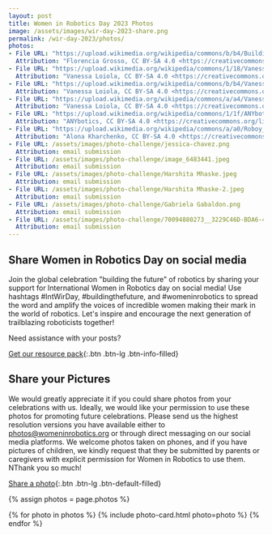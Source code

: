 ```yaml
---
layout: post
title: Women in Robotics Day 2023 Photos
image: /assets/images/wir-day-2023-share.png
permalink: /wir-day-2023/photos/
photos:
- File URL: "https://upload.wikimedia.org/wikipedia/commons/b/b4/Building_an_Andino_robot.jpg"
  Attribution: "Florencia Grosso, CC BY-SA 4.0 <https://creativecommons.org/licenses/by-sa/4.0>, via Wikimedia Commons"
- File URL: "https://upload.wikimedia.org/wikipedia/commons/1/18/Vanessa_with_Yaskawa_robot.jpg"
  Attribution: "Vanessa Loiola, CC BY-SA 4.0 <https://creativecommons.org/licenses/by-sa/4.0>, via Wikimedia Commons"
- File URL: "https://upload.wikimedia.org/wikipedia/commons/b/b4/Vanessa_with_Kawasaki_robot.jpg"
  Attribution: "Vanessa Loiola, CC BY-SA 4.0 <https://creativecommons.org/licenses/by-sa/4.0>, via Wikimedia Commons"
- File URL: "https://upload.wikimedia.org/wikipedia/commons/a/a4/Vanessa_with_FANUC_robot.jpg"
  Attribution: "Vanessa Loiola, CC BY-SA 4.0 <https://creativecommons.org/licenses/by-sa/4.0>, via Wikimedia Commons"
- File URL: "https://upload.wikimedia.org/wikipedia/commons/1/1f/ANYbotics_Women.png"
  Attribution: "ANYbotics, CC BY-SA 4.0 <https://creativecommons.org/licenses/by-sa/4.0>, via Wikimedia Commons"
- File URL: "https://upload.wikimedia.org/wikipedia/commons/a/a0/Roboy_Junior_with_the_team.gif"
  Attribution: "Alona Kharchenko, CC BY-SA 4.0 <https://creativecommons.org/licenses/by-sa/4.0>, via Wikimedia Commons"
- File URL: /assets/images/photo-challenge/jessica-chavez.png
  Attribution: email submission
- File URL: /assets/images/photo-challenge/image_6483441.jpeg
  Attribution: email submission
- File URL: /assets/images/photo-challenge/Harshita Mhaske.jpeg
  Attribution: email submission
- File URL: /assets/images/photo-challenge/Harshita Mhaske-2.jpeg
  Attribution: email submission
- File URL: /assets/images/photo-challenge/Gabriela Gabaldon.png
  Attribution: email submission
- File URL: /assets/images/photo-challenge/70094880273__3229C46D-BDA6-45E7-AD16-248294F9219C.jpeg
  Attribution: email submission
---
```


## Share Women in Robotics Day on social media

Join the global celebration "building the future" of robotics by sharing your support for International Women in Robotics day on social media! Use hashtags #IntWirDay, #buildingthefuture, and #womeninrobotics to spread the word and amplify the voices of incredible women making their mark in the world of robotics. Let's inspire and encourage the next generation of trailblazing roboticists together!

Need assistance with your posts?

[Get our resource pack](/wir-day-2023/resources/){:.btn .btn-lg .btn-info-filled}

## Share your Pictures

We would greatly appreciate it if you could share photos from your celebrations with us. Ideally, we would like your permission to use these photos for promoting future celebrations. Please send us the highest resolution versions you have available either to <a href="mailto:photos@womeninrobotics.org">photos@womeninrobotics.org</a> or through direct messaging on our social media platforms. We welcome photos taken on phones, and if you have pictures of children, we kindly request that they be submitted by parents or caregivers with explicit permission for Women in Robotics to use them. NThank you so much!

[Share a photo](mailto:photos@womeninrobotics.org){:.btn .btn-lg .btn-default-filled}

{% assign photos = page.photos %}
<div class="row row-cols-1 row-cols-md-3 g-4 my-5">
{% for photo in photos %}
  {% include photo-card.html photo=photo %}
{% endfor %}
</div>
